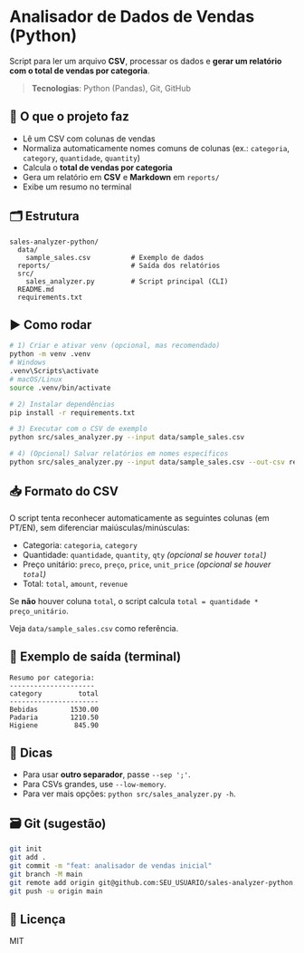# Analisador de Dados de Vendas (Python)

Script para ler um arquivo **CSV**, processar os dados e **gerar um relatório com o total de vendas por categoria**.

> **Tecnologias**: Python (Pandas), Git, GitHub

## 🧩 O que o projeto faz
- Lê um CSV com colunas de vendas
- Normaliza automaticamente nomes comuns de colunas (ex.: `categoria`, `category`, `quantidade`, `quantity`)
- Calcula o **total de vendas por categoria**
- Gera um relatório em **CSV** e **Markdown** em `reports/`
- Exibe um resumo no terminal

## 🗂 Estrutura
```
sales-analyzer-python/
  data/
    sample_sales.csv          # Exemplo de dados
  reports/                    # Saída dos relatórios
  src/
    sales_analyzer.py         # Script principal (CLI)
  README.md
  requirements.txt
```

## ▶️ Como rodar
```bash
# 1) Criar e ativar venv (opcional, mas recomendado)
python -m venv .venv
# Windows
.venv\Scripts\activate
# macOS/Linux
source .venv/bin/activate

# 2) Instalar dependências
pip install -r requirements.txt

# 3) Executar com o CSV de exemplo
python src/sales_analyzer.py --input data/sample_sales.csv

# 4) (Opcional) Salvar relatórios em nomes específicos
python src/sales_analyzer.py --input data/sample_sales.csv --out-csv reports/meu_relatorio.csv --out-md reports/meu_relatorio.md
```

## 📥 Formato do CSV
O script tenta reconhecer automaticamente as seguintes colunas (em PT/EN), sem diferenciar maiúsculas/minúsculas:
- Categoria: `categoria`, `category`
- Quantidade: `quantidade`, `quantity`, `qty` *(opcional se houver `total`)*
- Preço unitário: `preco`, `preço`, `price`, `unit_price` *(opcional se houver `total`)*
- Total: `total`, `amount`, `revenue`

Se **não** houver coluna `total`, o script calcula `total = quantidade * preço_unitário`.

Veja `data/sample_sales.csv` como referência.

## 🧪 Exemplo de saída (terminal)
```
Resumo por categoria:
---------------------
category         total
----------------------
Bebidas        1530.00
Padaria        1210.50
Higiene         845.90
```

## 🧰 Dicas
- Para usar **outro separador**, passe `--sep ';'`.
- Para CSVs grandes, use `--low-memory`.
- Para ver mais opções: `python src/sales_analyzer.py -h`.

## 🗃️ Git (sugestão)
```bash
git init
git add .
git commit -m "feat: analisador de vendas inicial"
git branch -M main
git remote add origin git@github.com:SEU_USUARIO/sales-analyzer-python.git
git push -u origin main
```

## 📄 Licença
MIT
